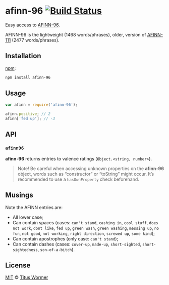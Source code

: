 # afinn-96 [![Build Status][travis-badge]][travis]

Easy access to [AFINN-96][afinn96].

AFINN-96 is the lightweight (1468 words/phrases), older, version of
[AFINN-111][afinn111] (2477 words/phrases).

## Installation

[npm][npm-install]:

```bash
npm install afinn-96
```

## Usage

```js
var afinn = require('afinn-96');

afinn.positive; // 2
afinn['fed up']; // -3
```

## API

### `afinn96`

**afinn-96** returns entries to valence ratings (`Object.<string, number>`).

> Note!  Be careful when accessing unknown properties on the
> **afinn-96** object, words such as “constructor” or “toString”
> might occur.  It’s recommended to use a `hasOwnProperty` check
> beforehand.

## Musings

Note the AFINN entries are:

*   All lower case;
*   Can contain spaces (cases: `can't stand`, `cashing in`,
    `cool stuff`, `does not work`, `dont like`, `fed up`, `green wash`,
    `green washing`, `messing up`, `no fun`, `not good`, `not working`,
    `right direction`, `screwed up`, `some kind`);
*   Can contain apostrophes (only case: `can't stand`);
*   Can contain dashes (cases: `cover-up`, `made-up`, `short-sighted`,
    `short-sightedness`, `son-of-a-bitch`).

## License

[MIT][license] © [Titus Wormer][author]

<!-- Definitions -->

[travis-badge]: https://img.shields.io/travis/wooorm/afinn-96.svg

[travis]: https://travis-ci.org/wooorm/afinn-96

[npm-install]: https://docs.npmjs.com/cli/install

[license]: LICENSE

[author]: http://wooorm.com

[afinn96]: http://www2.imm.dtu.dk/pubdb/views/publication_details.php?id=6010

[afinn111]: https://github.com/wooorm/afinn-111
